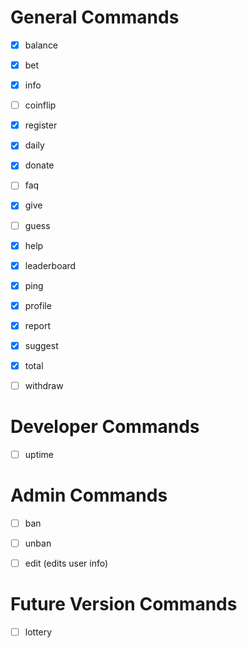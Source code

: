 # General Commands
- [x] balance
- [x] bet
- [x] info
- [ ] coinflip
- [x] register
- [x] daily
- [x] donate
- [ ] faq
- [x] give
- [ ] guess
- [x] help
- [x] leaderboard
- [x] ping
- [x] profile
- [x] report
- [x] suggest
- [x] total
- [ ] withdraw


# Developer Commands
- [ ] uptime


# Admin Commands
- [ ] ban
- [ ] unban
- [ ] edit (edits user info)


# Future Version Commands
- [ ] lottery

